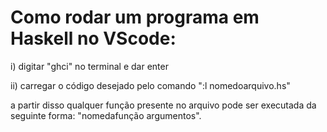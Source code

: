 # Como rodar um programa em Haskell no VScode:

i) digitar "ghci" no terminal e dar enter

ii) carregar o código desejado pelo comando ":l nomedoarquivo.hs"

a partir disso qualquer função presente no arquivo pode ser executada da seguinte forma: "nomedafunção argumentos".
